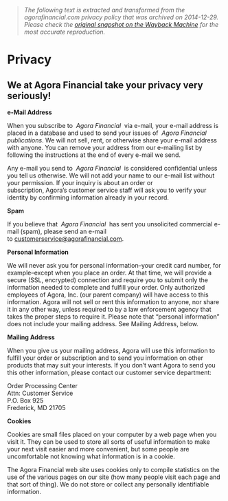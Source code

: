 > *The following text is extracted and transformed from the agorafinancial.com privacy policy that was archived on 2014-12-29. Please check the [original snapshot on the Wayback Machine](https://web.archive.org/web/20141229102814id_/http%3A//agorafinancial.com/privacy-policy) for the most accurate reproduction.*

# Privacy

## We at Agora Financial take your privacy very seriously!

**e-Mail Address**

When you subscribe to  _Agora Financial_  via e-mail, your e-mail address is placed in a database and used to send your issues of  _Agora Financial publications_. We will not sell, rent, or otherwise share your e-mail address with anyone. You can remove your address from our e-mailing list by following the instructions at the end of every e-mail we send.

Any e-mail you send to  _Agora Financial_  is considered confidential unless you tell us otherwise. We will not add your name to our e-mail list without your permission. If your inquiry is about an order or subscription, Agora’s customer service staff will ask you to verify your identity by confirming information already in your record.

**Spam**

If you believe that  _Agora Financial_  has sent you unsolicited commercial e-mail (spam), please send an e-mail to [customerservice@agorafinancial.com](mailto:customerservice@agorafinancial.com).

**Personal Information**

We will never ask you for personal information–your credit card number, for example–except when you place an order. At that time, we will provide a secure (SSL, encrypted) connection and require you to submit only the information needed to complete and fulfill your order. Only authorized employees of Agora, Inc. (our parent company) will have access to this information. Agora will not sell or rent this information to anyone, nor share it in any other way, unless required to by a law enforcement agency that takes the proper steps to require it. Please note that “personal information” does not include your mailing address. See Mailing Address, below.

**Mailing Address**

When you give us your mailing address, Agora will use this information to fulfill your order or subscription and to send you information on other products that may suit your interests. If you don’t want Agora to send you this other information, please contact our customer service department:

Order Processing Center  
Attn: Customer Service  
P.O. Box 925  
Frederick, MD 21705

**Cookies**

Cookies are small files placed on your computer by a web page when you visit it. They can be used to store all sorts of useful information to make your next visit easier and more convenient, but some people are uncomfortable not knowing what information is in a cookie.

The Agora Financial web site uses cookies only to compile statistics on the use of the various pages on our site (how many people visit each page and that sort of thing). We do not store or collect any personally identifiable information.
